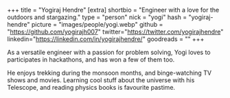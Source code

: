 +++
title = "Yogiraj Hendre"
[extra]
shortbio = "Engineer with a love for the outdoors and stargazing."
type = "person"
nick = "yogi"
hash = "yogiraj-hendre"
picture = "images/people/yogi.webp"
github = "https://github.com/yogirajh007"
twitter="https://twitter.com/yogirajhendre"
linkedin="https://linkedin.com/in/yogirajhendre/"
goodreads = ""
+++

<p class="text-black text-base leading-normal  md:text-xl lg:text-xl md:leading-snug font-light pb-4 md:pb-7">
   As a versatile engineer with a passion for problem solving, Yogi loves to participates in hackathons, and has won a few of them too.
</p>
<p class="text-black text-base leading-normal  md:text-xl lg:text-xl md:leading-snug font-light pb-4 md:pb-7">
   He enjoys trekking during the monsoon months, and binge-watching TV shows and movies. Learning cool stuff about the universe with his Telescope, and reading physics books is favourite pastime.
</p>

